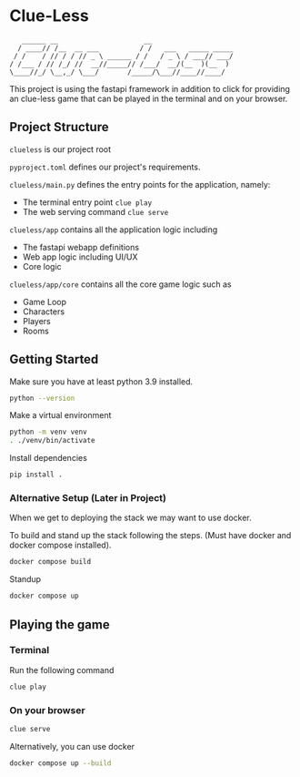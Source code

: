 # Clue-Less

```text
   ______ __                     __                    
  / ____// /__  __ ___          / /   ___   _____ _____
 / /    / // / / // _ \ ______ / /   / _ \ / ___// ___/
/ /___ / // /_/ //  __//_____// /___/  __/(__  )(__  ) 
\____//_/ \__,_/ \___/       /_____/\___//____//____/  
```

This project is using the fastapi framework in addition to click for providing an clue-less game that can be played
in the terminal and on your browser.

## Project Structure

`clueless` is our project root

`pyproject.toml` defines our project's requirements.

`clueless/main.py` defines the entry points for the application, namely:
- The terminal entry point `clue play`
- The web serving command `clue serve`

`clueless/app` contains all the application logic including
- The fastapi webapp definitions
- Web app logic including UI/UX
- Core logic

`clueless/app/core` contains all the core game logic such as
- Game Loop
- Characters
- Players
- Rooms

## Getting Started

Make sure you have at least python 3.9 installed.

```bash
python --version
```

Make a virtual environment

```bash
python -m venv venv
. ./venv/bin/activate
```

Install dependencies
```bash
pip install .
```

### Alternative Setup (Later in Project)

When we get to deploying the stack we may want to use docker.

To build and stand up the stack following the steps. (Must have docker and docker compose installed).

```bash
docker compose build
```

Standup
```bash
docker compose up
```

## Playing the game

### Terminal
Run the following command
```bash
clue play
```

### On your browser

```bash
clue serve
```

Alternatively, you can use docker

```bash
docker compose up --build
```